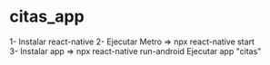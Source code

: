 # citas_app

1- Instalar react-native 
2- Ejecutar Metro => npx react-native start  
3- Instalar app => npx react-native run-android
Ejecutar app "citas"